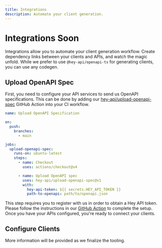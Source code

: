```yaml
---
title: Integrations
description: Automate your client generation.
---
```


# Integrations <span class="soon">Soon</span>

Integrations allow you to automate your client generation workflow. Create dependency links between your clients and APIs, and watch the magic unfold. While we prefer to use `@hey-api/openapi-ts` for generating clients, you can use any codegen.

## Upload OpenAPI Spec

First, you need to configure your API services to send us OpenAPI specifications. This can be done by adding our [hey-api/upload-openapi-spec](https://github.com/marketplace/actions/upload-openapi-spec-by-hey-api) GitHub Action into your CI workflow.

```yaml
name: Upload OpenAPI Specification

on:
  push:
    branches:
      - main

jobs:
  upload-openapi-spec:
    runs-on: ubuntu-latest
    steps:
      - name: Checkout
        uses: actions/checkout@v4

      - name: Upload OpenAPI spec
        uses: hey-api/upload-openapi-spec@v1
        with:
          hey-api-token: ${{ secrets.HEY_API_TOKEN }}
          path-to-openapi: path/to/openapi.json
```

This step requires you to register with us in order to obtain a Hey API token. Please follow the instructions in our [GitHub Action](https://github.com/marketplace/actions/upload-openapi-spec-by-hey-api) to complete the setup. Once you have your APIs configured, you're ready to connect your clients.

## Configure Clients

More information will be provided as we finalize the tooling.
